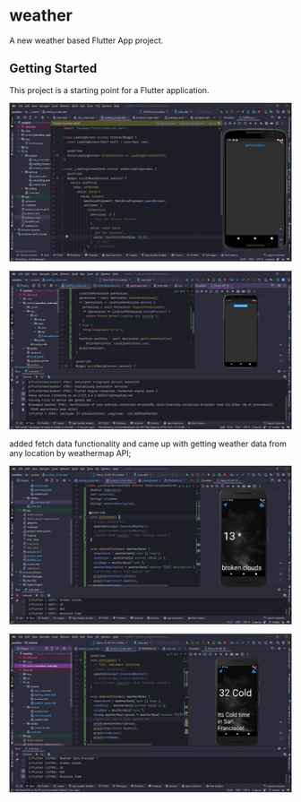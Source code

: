 # weather

A new weather based Flutter App project.

## Getting Started

This project is a starting point for a Flutter application.

![img.png](img.png)

![img_1.png](img_1.png)

added fetch data functionality and came up with getting weather data from any location by weathermap API;

![finalImage](img_4.png)

![testImage](img_2.png)

